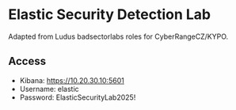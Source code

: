 # Elastic Security Detection Lab

Adapted from Ludus badsectorlabs roles for CyberRangeCZ/KYPO.

## Access
- Kibana: https://10.20.30.10:5601
- Username: elastic
- Password: ElasticSecurityLab2025!
